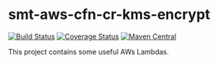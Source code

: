 <!---
Copyright 2015 Karl Bennett

Licensed under the Apache License, Version 2.0 (the "License");
you may not use this file except in compliance with the License.
You may obtain a copy of the License at

    http://www.apache.org/licenses/LICENSE-2.0

Unless required by applicable law or agreed to in writing, software
distributed under the License is distributed on an "AS IS" BASIS,
WITHOUT WARRANTIES OR CONDITIONS OF ANY KIND, either express or implied.
See the License for the specific language governing permissions and
limitations under the License.
-->
smt-aws-cfn-cr-kms-encrypt
==========================

[![Build Status](https://travis-ci.org/shiver-me-timbers/smt-aws-lambda-parent.svg)](https://travis-ci.org/shiver-me-timbers/smt-aws-lambda-parent)
[![Coverage Status](https://coveralls.io/repos/shiver-me-timbers/smt-aws-lambda-parent/badge.svg?branch=master&service=github)](https://coveralls.io/github/shiver-me-timbers/smt-aws-lambda-parent?branch=master)
[![Maven Central](https://maven-badges.herokuapp.com/maven-central/com.github.shiver-me-timbers/smt-aws-cfn-cr-kms-encrypt/badge.svg)](https://maven-badges.herokuapp.com/maven-central/com.github.shiver-me-timbers/smt-aws-cfn-cr-kms-encrypt/)

This project contains some useful AWs Lambdas.
